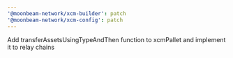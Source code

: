```yaml
---
'@moonbeam-network/xcm-builder': patch
'@moonbeam-network/xcm-config': patch
---
```


Add transferAssetsUsingTypeAndThen function to xcmPallet and implement it to relay chains
